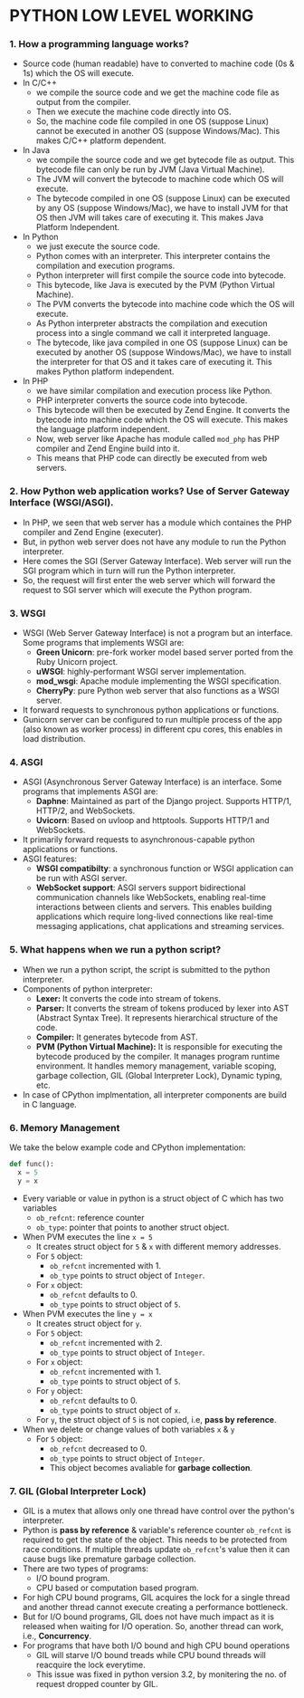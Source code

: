 # PYTHON LOW LEVEL WORKING

### 1. How a programming language works?

- Source code (human readable) have to converted to machine code (0s & 1s) which the OS will execute.
- In C/C++
  - we compile the source code and we get the machine code file as output from the compiler.
  - Then we execute the machine code directly into OS.
  - So, the machine code file compiled in one OS (suppose Linux) cannot be executed in another OS (suppose Windows/Mac). This makes C/C++ platform dependent.
- In Java
  - we compile the source code and we get bytecode file as output. This bytecode file can only be run by JVM (Java Virtual Machine).
  - The JVM will convert the bytecode to machine code which OS will execute.
  - The bytecode compiled in one OS (suppose Linux) can be executed by any OS (suppose Windows/Mac), we have to install JVM for that OS then JVM will takes care of executing it. This makes Java Platform Independent.
- In Python
  - we just execute the source code.
  - Python comes with an interpreter. This interpreter contains the compilation and execution programs.
  - Python interpreter will first compile the source code into bytecode.
  - This bytecode, like Java is executed by the PVM (Python Virtual Machine).
  - The PVM converts the bytecode into machine code which the OS will execute.
  - As Python interpreter abstracts the compilation and execution process into a single command we call it interpreted language.
  - The bytecode, like java compiled in one OS (suppose Linux) can be executed by another OS (suppose Windows/Mac), we have to install the interpreter for that OS and it takes care of executing it. This makes Python platform independent.
- In PHP
  - we have similar compilation and execution process like Python.
  - PHP interpreter converts the source code into bytecode.
  - This bytecode will then be executed by Zend Engine. It converts the bytecode into machine code which the OS will execute. This makes the language platform independent.
  - Now, web server like Apache has module called `mod_php` has PHP compiler and Zend Engine build into it.
  - This means that PHP code can directly be executed from web servers.

### 2. How Python web application works? Use of Server Gateway Interface (WSGI/ASGI).

- In PHP, we seen that web server has a module which containes the PHP compiler and Zend Engine (executer).
- But, in python web server does not have any module to run the Python interpreter.
- Here comes the SGI (Server Gateway Interface). Web server will run the SGI program which in turn will run the Python interpreter.
- So, the request will first enter the web server which will forward the request to SGI server which will execute the Python program.

### 3. WSGI

- WSGI (Web Server Gateway Interface) is not a program but an interface. Some programs that implements WSGI are:
  - **Green Unicorn**: pre-fork worker model based server ported from the Ruby Unicorn project.
  - **uWSGI**: highly-performant WSGI server implementation.
  - **mod_wsgi**: Apache module implementing the WSGI specification.
  - **CherryPy**: pure Python web server that also functions as a WSGI server.
- It forward requests to synchronous python applications or functions.
- Gunicorn server can be configured to run multiple process of the app (also known as worker process) in different cpu cores, this enables in load distribution.

### 4. ASGI

- ASGI (Asynchronous Server Gateway Interface) is an interface. Some programs that implements ASGI are:
  - **Daphne**: Maintained as part of the Django project. Supports HTTP/1, HTTP/2, and WebSockets.
  - **Uvicorn**: Based on uvloop and httptools. Supports HTTP/1 and WebSockets.
- It primarily forward requests to asynchronous-capable python applications or functions.
- ASGI features:
  - **WSGI compatibilty**: a synchronous function or WSGI application can be run with ASGI server.
  - **WebSocket support**: ASGI servers support bidirectional communication channels like WebSockets, enabling real-time interactions between clients and servers. This enables building applications which require long-lived connections like real-time messaging applications, chat applications and streaming services.


### 5. What happens when we run a python script?

- When we run a python script, the script is submitted to the python interpreter.
- Components of python interpreter:
  - **Lexer:** It converts the code into stream of tokens.
  - **Parser:** It converts the stream of tokens produced by lexer into AST (Abstract Syntax Tree). It represents hierarchical structure of the code.
  - **Compiler:** It generates bytecode from AST.
  - **PVM (Python Virtual Machine):** It is responsible for executing the bytecode produced by the compiler. It manages program runtime environment. It handles memory management, variable scoping, garbage collection, GIL (Global Interpreter Lock), Dynamic typing, etc.
- In case of CPython implmentation, all interpreter components are build in C language.

### 6. Memory Management

We take the below example code and CPython implementation:

```py
def func():
  x = 5
  y = x
```

- Every variable or value in python is a struct object of C which has two variables
  - `ob_refcnt`: reference counter
  - `ob_type`: pointer that points to another struct object.
- When PVM executes the line `x = 5`
  - It creates struct object for `5` & `x` with different memory addresses.
  - For `5` object:
    - `ob_refcnt` incremented with 1.
    - `ob_type` points to struct object of `Integer`.
  - For `x` object:
    - `ob_refcnt` defaults to 0.
    - `ob_type` points to struct object of `5`.
- When PVM executes the line `y = x`
  - It creates struct object for `y`.
  - For `5` object:
    - `ob_refcnt` incremented with 2.
    - `ob_type` points to struct object of `Integer`.
  - For `x` object:
    - `ob_refcnt` incremented with 1.
    - `ob_type` points to struct object of `5`.
  - For `y` object:
    - `ob_refcnt` defaults to 0.
    - `ob_type` points to struct object of `x`.
  - For `y`, the struct object of `5` is not copied, i.e, **pass by reference**.
- When we delete or change values of both variables `x` & `y`
  - For `5` object:
    - `ob_refcnt` decreased to 0.
    - `ob_type` points to struct object of `Integer`.
    -  This object becomes avaliable for **garbage collection**.

### 7. GIL (Global Interpreter Lock)

- GIL is a mutex that allows only one thread have control over the python's interpreter.
- Python is **pass by reference** & variable's reference counter `ob_refcnt` is required to get the state of the object. This needs to be protected from race conditions. If multiple threads update `ob_refcnt`'s value then it can cause bugs like premature garbage collection.
- There are two types of programs:
  - I/O bound program.
  - CPU based or computation based program.
- For high CPU bound programs, GIL acquires the lock for a single thread and another thread cannot execute creating a performance bottleneck.
- But for I/O bound programs, GIL does not have much impact as it is released when waiting for I/O operation. So, another thread can work, i.e., **Concurrency**.
- For programs that have both I/O bound and high CPU bound operations
  - GIL will starve I/O bound treads while CPU bound threads will reacquire the lock everytime.
  - This issue was fixed in python version 3.2, by monitering the no. of request dropped counter by GIL.
